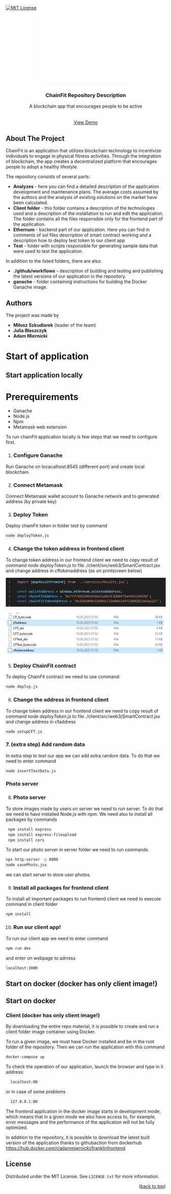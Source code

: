 [![MIT License][license-shield]][license-url]

<!-- PROJECT LOGO -->
<br />
<div align="center">
  <a href="https://github.com/othneildrew/Best-README-Template">
    <img src="images/logo.png" alt="Logo" width="300" height="200">
  </a>

  <h3 align="center">ChainFit Repository Description</h3>

  <p align="center">
    A blockchain app that encourages people to be active
    <br />
    <br />
    <br />
    <a href="https://vimeo.com/828399505/0ea8991f12">View Demo</a>
  </p>
</div>

## About The Project
ChainFit is an application that utilizes blockchain technology to incentivize individuals to engage in physical fitness activities. Through the integration of blockchain, the app creates a decentralized platform that encourages people to adopt a healthy lifestyle.


The repository consists of several parts:
* **Analyzes** - here you can find a detailed description of the application development and maintenance plans. The average costs assumed by the authors and the analysis of existing solutions on the market have been calculated.
* **Client folder** - this folder contains a description of the technologies used and a description of the installation to run and edit the application. The folder contains all the files responsible only for the frontend part of the application.
* **Ethernum** - backend part of our application. Here you can find in comments of sol files description of smart contract working and a description how to deploy test token to our client app 
* **Test** - folder with scripts responsible for generating sample data that were used to test the application.


In addition to the listed folders, there are also:
* **./github/workflows** - description of building and testing and publishing the latest versions of our application in the repository.
* **ganache** - folder containing instructions for building the Docker Ganache image.

<!-- CONTACT -->
## Authors

The project was made by
* **Miłosz Szkudlarek** (leader of the team)
* **Julia Błaszczyk**
* **Adam Miernicki**

<!-- GETTING STARTED -->
# Start of application

## Start application locally

# Prerequirements
* Ganache
* Node.js
* Npm
* Metamask web extension

To run chainFit application locally is few steps that we need to configure first.

1. ### Configure Ganache 
Run Ganache on locacalhost:8545 (different port) and create local blockchain.

2. ### Connect Metamask 
Connect Metamask wallet account to Ganache network and to generated address (by private key)

3. ### Deploy Token
Deploy chainFit token in folder test by command

```sh
node deployToken.js
```
4. ### Change the token address in frontend client
To change token address in our frontend client we need to copy result of command *node deployToken.js* to file ./client/src/web3/SmartContract.jsx and change address in cftokenaddress (as on printscreen below)
<br />
<div align="center">
    <a href="https://github.com/othneildrew/Best-README-Template">
    <img src="images/changeAdress1 (1).png" alt="changeAddress"  >
  </a>
</div>

<br />
<div align="center">
    <a href="https://github.com/othneildrew/Best-README-Template">
    <img src="images/changeAdress2.png" alt="changeAddress"  >
  </a>
</div>


5. ### Deploy ChainFit contract
To deploy ChainFit contract we need to use command:

```sh
node deploy.js
```

6. ### Change the  address in frontend client
To change token address in our frontend client we need to copy result of command *node deployToken.js* to file ./client/src/web3/SmartContract.jsx and change address in cfaddress

```sh
node setupCFT.js
```

### 7. (extra step) Add random data
In extra step to test our app we can add extra random data. To do that we need to enter command
```sh
node insertTestData.js
```

### Photo server
8. ### Photo server
To store images made by users on server we need to run server. To do that we need to have installed Node.js with npm. 
We need also to install all packages by commands

```sh
 npm install express
 npm install express-fileupload
 npm install cors
```
To start our photo server in server folder we need to run commands
```sh
npx http-server -p 8080
node savePhoto.jsx
```
we can start server to store user photos.



9. ### Install all packages for frontend client
To install all important packages to run frontend client we need to execute command in client folder
```sh
npm install
```
10. ### Run our client app!
To run our client app we need to enter command
``` sh
npm run dev
```
and enter on webpage to adrress
```sh
localhost:3000
```

## Start on docker (docker has only client image!)

## Start on docker
### Client (docker has only client image!)
By downloading the entire repo material, it is possible to create and run a client folder image container using Docker.

To run a given image, we must have Docker installed and be in the root folder of the repository. Then we can run the application with this command
  ```sh
  docker-compose up
  ```
To check the operation of our application, launch the browser and type in it address:
```sh
  localhost:80
  ```
or in case of some problems
```sh
  127.0.0.1:80
  ```
The frontend application in the docker image starts in development mode, which means that in a given mode we also have access to, for example, error messages and the performance of the application will not be fully optimized.

In addition to the repository, it is possible to download the latest built version of the application thanks to githubaction from dockerhub
https://hub.docker.com/r/adammiernicki/franklinfrontend
## License

Distributed under the MIT License. See `LICENSE.txt` for more information.

<p align="right">(<a href="#readme-top">back to top</a>)</p>

<!-- MARKDOWN LINKS & IMAGES -->
<!-- https://www.markdownguide.org/basic-syntax/#reference-style-links -->
[license-shield]: https://img.shields.io/github/license/othneildrew/Best-README-Template.svg?style=for-the-badge
[license-url]: https://github.com/othneildrew/Best-README-Template/blob/master/LICENSE.txt
